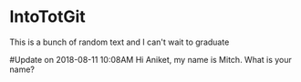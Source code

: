 # IntoTotGit
This is a bunch of random text and I can't wait to graduate

#Update on 2018-08-11 10:08AM
Hi Aniket, my name is Mitch. What is your name?